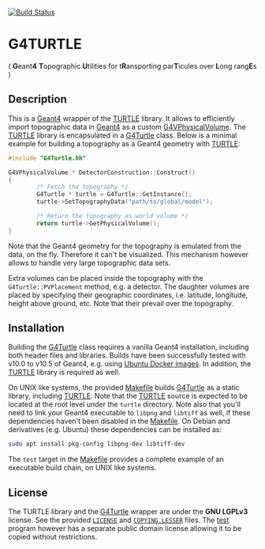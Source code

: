 [![Build Status](https://travis-ci.com/niess/turtle-geant4.svg?branch=master)](https://travis-ci.com/niess/turtle-geant4)

# G4TURTLE
( **G**eant**4** **T**opographic **U**tilities for t**R**ansporting par**T**icules over **L**ong rang**E**s )

## Description
This is a [Geant4][Geant4] wrapper of the [TURTLE][TURTLE] library. It allows to
efficiently import topographic data in [Geant4][Geant4] as a custom
[G4VPhysicalVolume][G4VPhysicalVolume]. The [TURTLE][TURTLE] library is
encapsulated in a [G4Turtle][G4Turtle] class. Below is a minimal
example for building a topography as a Geant4 geometry with [TURTLE][TURTLE]:

```C++
#include "G4Turtle.hh"

G4VPhysicalVolume * DetectorConstruction::Construct()
{
        /* Fetch the topography */
        G4Turtle * turtle = G4Turtle::GetInstance();
        turtle->SetTopographyData("path/to/global/model");

        /* Return the topography as world volume */
        return turtle->GetPhysicalVolume();
}
```

Note that the Geant4 geometry for the topography is emulated from the data,
on the fly. Therefore it can't be visualized. This mechanism however allows
to handle very large topographic data sets.

Extra volumes can be placed inside the topography with the
`G4Turtle::PVPlacement` method, e.g. a detector. The daughter volumes are placed
by specifying their geographic coordinates, i.e. latitude, longitude, height
above ground, etc. Note that their prevail over the topography.

## Installation

Building the [G4Turtle][G4Turtle] class requires a vanilla Geant4 installation,
including both header files and libraries. Builds have been successfully tested
with v10.0 to v10.5 of Geant4, e.g. using [Ubuntu Docker images](https://hub.docker.com/r/andreadotti/geant4-dev/).
In addition, the [TURTLE][TURTLE] library is required as well.

On UNIX like systems, the provided [Makefile](Makefile) builds
[G4Turtle][G4Turtle] as a static library, including [TURTLE][TURTLE]. Note that
the [TURTLE][TURTLE] source is expected to be located at the root level under
the `turtle` directory. Note also that you'll need to link your Geant4
executable to `libpng` and `libtiff` as well, if these dependencies haven't been
disabled in the [Makefile](Makefile). On Debian and derivatives (e.g. Ubuntu)
these dependencies can be installed as:
```bash
sudo apt install pkg-config libpng-dev libtiff-dev
```
The `test` target in the [Makefile](Makefile) provides a complete example of an
executable build chain, on UNIX like systems.

## License

The TURTLE library and the [G4Turtle][G4Turtle] wrapper are under the **GNU
LGPLv3** license. See the provided [`LICENSE`](LICENSE) and
[`COPYING.LESSER`](COPYING.LESSER) files. The [test](test) program however has a
separate public domain license allowing it to be copied without restrictions.

[Geant4]: https://geant4.web.cern.ch/
[G4VPhysicalVolume]: http://www.apc.univ-paris7.fr/~franco/g4doxy/html/classG4VPhysicalVolume.html
[TURTLE]: https://niess.github.io/turtle-pages
[G4Turtle]: src/G4Turtle.hh

